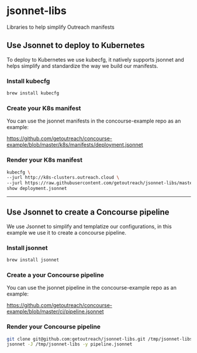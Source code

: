 # jsonnet-libs
Libraries to help simplify Outreach manifests

## Use Jsonnet to deploy to Kubernetes

To deploy to Kubernetes we use kubecfg, it natively supports jsonnet and helps simplify and standardize the way we build our manifests.

### Install kubecfg

```Bash
brew install kubecfg
```

### Create your K8s manifest

You can use the jsonnet manifests in the concourse-example repo as an example:

https://github.com/getoutreach/concourse-example/blob/master/k8s/manifests/deployment.jsonnet

### Render your K8s manifest

```Bash
kubecfg \
--jurl http://k8s-clusters.outreach.cloud \
--jurl https://raw.githubusercontent.com/getoutreach/jsonnet-libs/master \
show deployment.jsonnet
```

***

## Use Jsonnet to create a Concourse pipeline

We use Jsonnet to simplify and templatize our configurations, in this example we use it to create a concourse pipeline.

### Install jsonnet

```Bash
brew install jsonnet
```

### Create a your Concourse pipeline

You can use the jsonnet pipeline in the concourse-example repo as an example:

https://github.com/getoutreach/concourse-example/blob/master/ci/pipeline.jsonnet

### Render your Concourse pipeline

```Bash
git clone git@github.com:getoutreach/jsonnet-libs.git /tmp/jsonnet-libs
jsonnet -J /tmp/jsonnet-libs -y pipeline.jsonnet
```